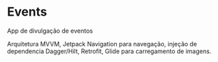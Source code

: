 # Events
App de divulgação de eventos

Arquitetura MVVM, Jetpack Navigation para navegação, injeção de dependencia Dagger/Hilt, Retrofit, Glide para carregamento de imagens.

